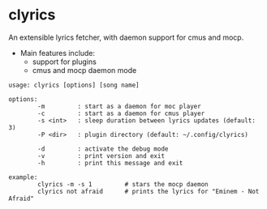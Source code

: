 clyrics
=======

An extensible lyrics fetcher, with daemon support for cmus and mocp.

* Main features include:
  - support for plugins
  - cmus and mocp daemon mode


```
usage: clyrics [options] [song name]

options:
        -m         : start as a daemon for moc player
        -c         : start as a daemon for cmus player
        -s <int>   : sleep duration between lyrics updates (default: 3)
        -P <dir>   : plugin directory (default: ~/.config/clyrics)

        -d         : activate the debug mode
        -v         : print version and exit
        -h         : print this message and exit

example:
        clyrics -m -s 1         # stars the mocp daemon
        clyrics not afraid      # prints the lyrics for "Eminem - Not Afraid"
```
